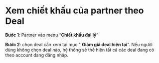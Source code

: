 # Xem chiết khấu của partner theo Deal

**Bước 1**: Partner vào menu “**Chiết khấu đại lý**”&#x20;

**Bước 2**: chọn deal cần xem tại mục " **Giảm giá deal hiện tại**". Nếu người dùng không chọn deal nào, hệ thống sẽ thể hiện tất cả các deal đang có theo account đang đăng nhập.

